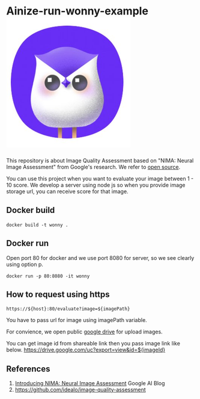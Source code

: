 # Ainize-run-wonny-example ![alt text](/images/wonny.jpeg)

This repository is about Image Quality Assessment based on "NIMA: Neural Image Assessment" from Google's research. We refer to [open source](https://github.com/idealo/image-quality-assessment). 

You can use this project when you want to evaluate your image between 1 - 10 score. We develop a server using node js so when you provide image storage url, you can receive score for that image. 


## Docker build
```
docker build -t wonny .
```

## Docker run 
Open port 80 for docker and we use port 8080 for server, so we see clearly using option p.
```
docker run -p 80:8080 -it wonny
```

## How to request using https
```
https://${host}:80/evaluate?image=${imagePath}
```
You have to pass url for image using imagePath variable.

For convience, we open public [google drive](https://drive.google.com/drive/folders/1Ou30F1YEa0Wnh6V1gPjSwmxNmobqe_X2) for upload images. 

You can get image id from shareable link then you pass image link like below.
https://drive.google.com/uc?export=view&id=${imageId}


## References
1. [Introducing NIMA: Neural Image Assessment](https://ai.googleblog.com/2017/12/introducing-nima-neural-image-assessment.html) Google AI Blog
2. https://github.com/idealo/image-quality-assessment